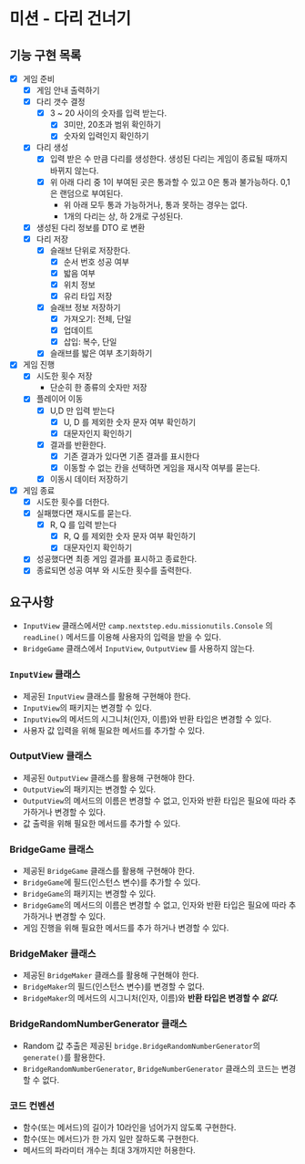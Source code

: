 # 미션 - 다리 건너기

## 기능 구현 목록
- [x] 게임 준비
  - [x] 게임 안내 출력하기
  - [x] 다리 갯수 결정
    - [x] 3 ~ 20 사이의 숫자를 입력 받는다.
      - [x] 3미만, 20초과 범위 확인하기
      - [x] 숫자외 입력인지 확인하기
  - [x] 다리 생성
    - [x] 입력 받은 수 만큼 다리를 생성한다. 생성된 다리는 게임이 종료될 때까지 바뀌지 않는다.
    - [x] 위 아래 다리 중 1이 부여된 곳은 통과할 수 있고 0은 통과 불가능하다. 0,1 은 랜덤으로 부여된다.
      - 위 아래 모두 통과 가능하거나, 통과 못하는 경우는 없다.
      - 1개의 다리는 상, 하 2개로 구성된다.
  - [x] 생성된 다리 정보를 DTO 로 변환
  - [x] 다리 저장
    - [x] 슬래브 단위로 저장한다.
      - [x] 순서 번호 성공 여부
      - [x] 밟음 여부
      - [x] 위치 정보
      - [x] 유리 타입 저장
    - [x] 슬래브 정보 저장하기
      - [x] 가져오기: 전체, 단일
      - [x] 업데이트
      - [x] 삽입: 복수, 단일
    - [x] 슬래브를 밟은 여부 초기화하기
- [x] 게임 진행
  - [x] 시도한 횟수 저장
    - 단순히 한 종류의 숫자만 저장
  - [x] 플레이어 이동
    - [x] U,D 만 입력 받는다
      - [x] U, D 를 제외한 숫자 문자 여부 확인하기
      - [x] 대문자인지 확인하기
    - [x] 결과를 반환한다.
      - [x] 기존 결과가 있다면 기존 결과를 표시한다
      - [x] 이동할 수 없는 칸을 선택하면 게임을 재시작 여부를 묻는다.
    - [x] 이동시 데이터 저장하기
- [x] 게임 종료 
  - [x] 시도한 횟수를 더한다.
  - [x] 실패했다면 재시도를 묻는다.
    - [x] R, Q 를 입력 받는다
      - [x] R, Q 를 제외한 숫자 문자 여부 확인하기
      - [x] 대문자인지 확인하기
  - [x] 성공했다면 최종 게임 결과를 표시하고 종료한다.
  - [x] 종료되면 성공 여부 와 시도한 횟수를 출력한다.

## 요구사항
- `InputView` 클래스에서만 `camp.nextstep.edu.missionutils.Console` 의 `readLine()` 메서드를 이용해 사용자의 입력을 받을 수 있다.
- `BridgeGame` 클래스에서 `InputView`, `OutputView` 를 사용하지 않는다.

### `InputView` 클래스
- 제공된 `InputView` 클래스를 활용해 구현해야 한다.
- `InputView`의 패키지는 변경할 수 있다.
- `InputView`의 메서드의 시그니처(인자, 이름)와 반환 타입은 변경할 수 있다.
- 사용자 값 입력을 위해 필요한 메서드를 추가할 수 있다.

### OutputView 클래스
- 제공된 `OutputView` 클래스를 활용해 구현해야 한다.
- `OutputView`의 패키지는 변경할 수 있다.
- `OutputView`의 메서드의 이름은 변경할 수 없고, 인자와 반환 타입은 필요에 따라 추가하거나 변경할 수 있다.
- 값 출력을 위해 필요한 메서드를 추가할 수 있다.

### BridgeGame 클래스
- 제공된 `BridgeGame` 클래스를 활용해 구현해야 한다.
- `BridgeGame`에 필드(인스턴스 변수)를 추가할 수 있다.
- `BridgeGame`의 패키지는 변경할 수 있다.
- `BridgeGame`의 메서드의 이름은 변경할 수 없고, 인자와 반환 타입은 필요에 따라 추가하거나 변경할 수 있다.
- 게임 진행을 위해 필요한 메서드를 추가 하거나 변경할 수 있다.

### BridgeMaker 클래스
- 제공된 `BridgeMaker` 클래스를 활용해 구현해야 한다.
- `BridgeMaker`의 필드(인스턴스 변수)를 변경할 수 없다.
- `BridgeMaker`의 메서드의 시그니처(인자, 이름)와 **반환 타입은 변경할 수 _없다._**

### BridgeRandomNumberGenerator 클래스
- Random 값 추출은 제공된 `bridge.BridgeRandomNumberGenerator`의 `generate()`를 활용한다.
- `BridgeRandomNumberGenerator`, `BridgeNumberGenerator` 클래스의 코드는 변경할 수 없다.

### 코드 컨벤션
- 함수(또는 메서드)의 길이가 10라인을 넘어가지 않도록 구현한다.
- 함수(또는 메서드)가 한 가지 일만 잘하도록 구현한다.
- 메서드의 파라미터 개수는 최대 3개까지만 허용한다.
